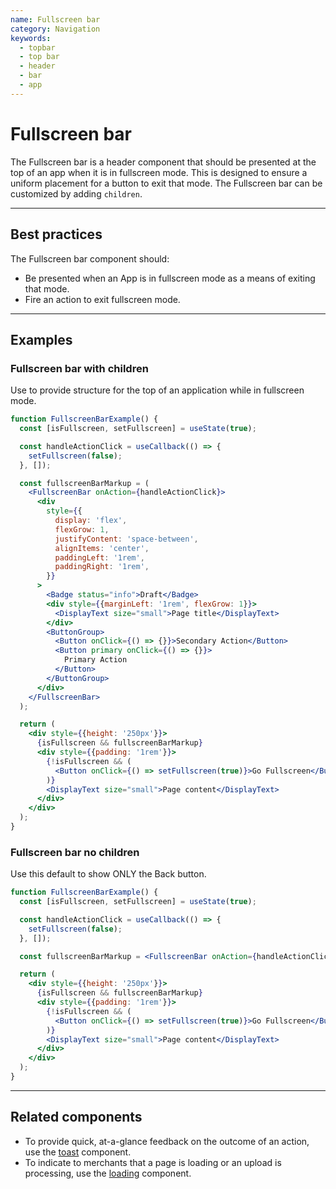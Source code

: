 ```yaml
---
name: Fullscreen bar
category: Navigation
keywords:
  - topbar
  - top bar
  - header
  - bar
  - app
---
```


# Fullscreen bar

The Fullscreen bar is a header component that should be presented at the top of an app when it is in fullscreen mode. This is designed to ensure
a uniform placement for a button to exit that mode. The Fullscreen bar can be customized by adding `children`.

---

## Best practices

The Fullscreen bar component should:

- Be presented when an App is in fullscreen mode as a means of exiting that mode.
- Fire an action to exit fullscreen mode.

---

## Examples

### Fullscreen bar with children

Use to provide structure for the top of an application while in fullscreen mode.

```jsx
function FullscreenBarExample() {
  const [isFullscreen, setFullscreen] = useState(true);

  const handleActionClick = useCallback(() => {
    setFullscreen(false);
  }, []);

  const fullscreenBarMarkup = (
    <FullscreenBar onAction={handleActionClick}>
      <div
        style={{
          display: 'flex',
          flexGrow: 1,
          justifyContent: 'space-between',
          alignItems: 'center',
          paddingLeft: '1rem',
          paddingRight: '1rem',
        }}
      >
        <Badge status="info">Draft</Badge>
        <div style={{marginLeft: '1rem', flexGrow: 1}}>
          <DisplayText size="small">Page title</DisplayText>
        </div>
        <ButtonGroup>
          <Button onClick={() => {}}>Secondary Action</Button>
          <Button primary onClick={() => {}}>
            Primary Action
          </Button>
        </ButtonGroup>
      </div>
    </FullscreenBar>
  );

  return (
    <div style={{height: '250px'}}>
      {isFullscreen && fullscreenBarMarkup}
      <div style={{padding: '1rem'}}>
        {!isFullscreen && (
          <Button onClick={() => setFullscreen(true)}>Go Fullscreen</Button>
        )}
        <DisplayText size="small">Page content</DisplayText>
      </div>
    </div>
  );
}
```

### Fullscreen bar no children

Use this default to show ONLY the Back button.

```jsx
function FullscreenBarExample() {
  const [isFullscreen, setFullscreen] = useState(true);

  const handleActionClick = useCallback(() => {
    setFullscreen(false);
  }, []);

  const fullscreenBarMarkup = <FullscreenBar onAction={handleActionClick} />;

  return (
    <div style={{height: '250px'}}>
      {isFullscreen && fullscreenBarMarkup}
      <div style={{padding: '1rem'}}>
        {!isFullscreen && (
          <Button onClick={() => setFullscreen(true)}>Go Fullscreen</Button>
        )}
        <DisplayText size="small">Page content</DisplayText>
      </div>
    </div>
  );
}
```

---

## Related components

- To provide quick, at-a-glance feedback on the outcome of an action, use the [toast](https://polaris.shopify.com/components/toast) component.
- To indicate to merchants that a page is loading or an upload is processing, use the [loading](https://polaris.shopify.com/components/loading) component.
